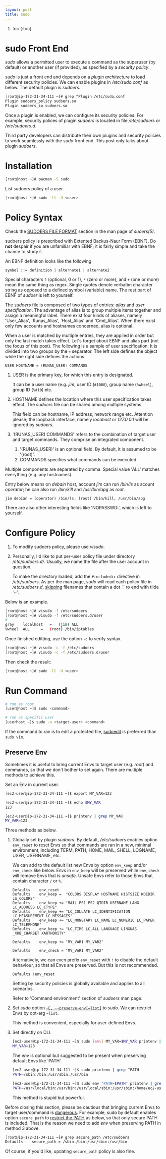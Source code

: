```yaml
---
layout: post
title: sudo
---
```


1. toc
{:toc}

# sudo Front End #

*sudo* allows a permitted user to execute a command as the superuser (by default) or another user (if provided), as specified by a *security policy*.

*sudo* is just a front end and depends on a *plugin architecture* to load different security policies. We can enable plugins in */etc/sudo.conf* as below. The default plugin is *sudoers*.

```bash
[root@ip-172-31-34-111 ~]# grep ^Plugin /etc/sudo.conf
Plugin sudoers_policy sudoers.so
Plugin sudoers_io sudoers.so
```

Once a plugin is enabled, we can configure its security policies. For example, security polices of plugin *sudoers* is located in file */etc/sudoers* or */etc/sudoers.d*.

Third party developers can distribute their own plugins and security policies to work seamlessly with the *sudo* front end. This post only talks about plugin *sudoers*.

# Installation #

```bash
[root@host ~]# pacman -S sudo
```

List sudoers policy of a user.

```bash
[root@host ~]# sudo -ll -U <user>
```

# Policy Syntax #

Check the [SUDOERS FILE FORMAT](https://unix.stackexchange.com/a/18880) section in the man page of *suoers(5)*.

sudoers policy is prescribed with Extented Backus-Naur Form (EBNF). Do **not** despair if you are unfamiliar with EBNF; it is fairly simple and take the chance to study it. 

An EBNF definition looks like the following.

```
symbol ::= definition | alternate1 | alternate2
```

Special characters `?` (optional, 0 or 1), `*` (zero or more), and `+` (one or more) mean the same thing as regex. Single quotes denote verbatim character string as opposed to a defined symbol (variable) name. The rest part of EBNF of *sudoer* is left to yourself.

The *sudoers* file is composed of two types of entries: *alias* and *user specification*. The advantage of alias is to group multiple items together and assign a meaningful label. There exist four kinds of aliases, namely 'User_Alias', 'Runas_Alias', 'Host_Alias' and 'Cmd_Alias'. When there exist only few accounts and hostnames concerned, alias is optional.

When a user is matched by multiple entries, they are applied in order but only the last match takes effect. Let's forget about EBNF and alias part (not the focus of this post). The following is a sample of user specification. It is divided into two groups by the `=` separator. The left side defines the object while the right side defines the actions.

```
USER HOSTNAME = (RUNAS_USER) COMMANDS
```

1. USER is the primary key, for which this entry is designated.

   It can be a user name (e.g. *jim*, user ID (`#1000`), group name (`%wheel`), group ID (`%#10`) etc.
2. HOSTNAME defines the location where this user specification takes effect. The *sudoers* file can be shared among multiple systems.

   This field can be hostname, IP address, network range etc. Attention please; the loopback interface, namely *locahost* or *127.0.0.1* will be ignored by *sudoers*.
3. '(RUNAS_USER) COMMANDS' refers to the combination of target user and target commands. They comprise an integrated component.
   1. '(RUNAS_USER)' is an optional field. By default, it is assumed to be '(root)'.
   2. COMMANDS specifies what commands can be executed.

Multiple components are separated by comma. Special value 'ALL' matches everything (e.g. any hostnames).

Entry below means on *debain* host, account *jim* can run */bin/ls* as acount *operator*; he can also run */bin/kill* and */usr/bin/apg* as *root*.

```
jim debian = (operator) /bin/ls, (root) /bin/kill, /usr/bin/apg
```
There are also other interesting fields like 'NOPASSWD:', which is left to yourself.

# Configure Policy #

1. To modify sudoers policy, please use *visudo*.
2. Personally, I'd like to put per-user policy file under directory */etc/sudoers.d/*. Usually, we name the file after the user account in question.

   To make the directory loaded, add the `#includedir` directive in */etc/sudoers*. As per the man page, *sudo* will read each policy file in */etc/sudoers.d*, [skipping](https://bugs.centos.org/view.php?id=5017) filenames that contain a dot '.' ro end with tilde '~'.

Below is an example.

```bash
[root@host ~]# visudo -f /etc/sudoers
[root@host ~]# visudo -f /etc/sudoers.d/user
#
gray	localhost	=	(jim) ALL
%wheel	ALL		=	(root) /bin/iptables
```

Once finished editting, use the option `-c` to verify syntax.

```bash
[root@host ~]# visudo -c -f /etc/sudoers
[root@host ~]# visudo -c -f /etc/sudoers.d/user
```

Then check the result:

```bash
[root@host ~]# sudo -ll -U <user>
```

# Run Command #

```bash
# run as root
[user@host ~]$ sudo <command>

# run as specific user
[userhost ~]$ sudo -u <target-user> <command>
```

If the command to ran is to edit a protected file, [sudoedit](https://superuser.com/q/785187) is preferred than `sudo vim`.

## Preserve Env ##

Sometimes it is useful to bring current Envs to target user (e.g. *root*) and commands, so that we don't bother to set again. There are multiple methods to achieve this.

Set an Env in current user.

```bash
[ec2-user@ip-172-31-34-111 ~]$ export MY_VAR=123

[ec2-user@ip-172-31-34-111 ~]$ echo $MY_VAR
123

[ec2-user@ip-172-31-34-111 ~]$ printenv | grep MY_VAR
MY_VAR=123
```

Three methods as below.

1. Globally set by plugin *sudoers*. By default, */etc/sudoers* enables option `env_reset` to reset Envs so that commands are ran in a new, minimal environment, including TERM, PATH, HOME, MAIL, SHELL, LOGNAME, USER, USERNAME, etc.

   We can add to the default list new Envs by option `env_keep` and/or `env_check` like below. Envs in `env_keep` will be preserved while `env_check` will remove Envs that is *unsafe*. Unsafe Envs refer to those Envs that contain character `/` or `%`.
   
   ```
   Defaults    env_reset
   Defaults    env_keep =  "COLORS DISPLAY HOSTNAME HISTSIZE KDEDIR LS_COLORS"
   Defaults    env_keep += "MAIL PS1 PS2 QTDIR USERNAME LANG LC_ADDRESS LC_CTYPE"
   Defaults    env_keep += "LC_COLLATE LC_IDENTIFICATION LC_MEASUREMENT LC_MESSAGES"
   Defaults    env_keep += "LC_MONETARY LC_NAME LC_NUMERIC LC_PAPER LC_TELEPHONE"
   Defaults    env_keep += "LC_TIME LC_ALL LANGUAGE LINGUAS _XKB_CHARSET XAUTHORITY"
   
   Defaults    env_keep += "MY_VAR1 MY_VAR2"

   Defaults    env_check = "MY_VAR1 MY_VAR2"
   ```

   Alternatively, we can even prefix `env_reset` with `!` to disable the default behaviour, so that all Envs are preserved. But this is not recommended.
   
   ```
   Defaults !env_reset
   ```

   Setting by security policies is globally available and applies to all scenarios.
   
   Refer to 'Command environment' section of *sudoers* man page.
2. Set *sudo* option [`-E, --preserve-env[=list]`](https://stackoverflow.com/a/8633575/2336707) to *sudo*. We can restrict Envs by opt-arg `=list`.

   This method is convenient, especially for user-defined Envs.
3. Set directly on CLI.

   ```bash
   [ec2-user@ip-172-31-34-111 ~]$ sudo [env] MY_VAR=$MY_VAR printenv | grep MY_VAR
   MY_VAR=123
   ```

   The *env* is optional but suggested to be present when preserving default Envs like 'PATH'.

   ```bash
   [ec2-user@ip-172-31-34-111 ~]$ sudo printenv | grep ^PATH
   PATH=/sbin:/bin:/usr/sbin:/usr/bin

   [ec2-user@ip-172-31-34-111 ~]$ sudo env "PATH=$PATH" printenv | grep ^PATH
   PATH=/usr/local/bin:/usr/bin:/usr/local/sbin:/usr/sbin:/home/ec2-user/.local/bin:/home/ec2-user/bin
   ```

   This method is stupid but powerful.

Before closing this section, please be cautious that bringing current Envs to target user/command is [dangerous](https://superuser.com/q/232231/221946). For example, sudo by default enables option `secure_path` to [restrict the PATH](https://unix.stackexchange.com/q/83191/74407) as below, so that only secure PATH is included. That is the reason we need to add *env* when preserving PATH in method 3 above.

```bash
[root@ip-172-31-34-111 ~]# grep secure_path /etc/sudoers
Defaults    secure_path = /sbin:/bin:/usr/sbin:/usr/bin
```

Of course, if you'd like, updating `secure_path` policy is also fine.
